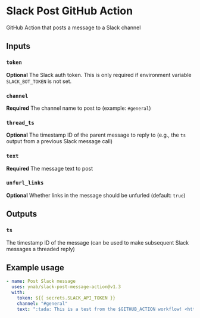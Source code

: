 # Slack Post GitHub Action

GitHub Action that posts a message to a Slack channel

## Inputs

### `token`

**Optional** The Slack auth token.  This is only required if environment variable `SLACK_BOT_TOKEN` is not set.

### `channel`

**Required** The channel name to post to (example: `#general`)

### `thread_ts`

**Optional** The timestamp ID of the parent message to reply to (e.g., the `ts` output from a previous Slack message call)

### `text`

**Required** The message text to post

### `unfurl_links`

**Optional** Whether links in the message should be unfurled (default: `true`)

## Outputs

### `ts`

The timestamp ID of the message (can be used to make subsequent Slack messages a threaded reply)

## Example usage

```yaml
- name: Post Slack message
  uses: ynab/slack-post-message-action@v1.3
  with:
    token: ${{ secrets.SLACK_API_TOKEN }}
    channel: "#general"
    text: ":tada: This is a test from the $GITHUB_ACTION workflow! <https://github.com/ynab/slack-post-message-action|Action Documentation>"
```
